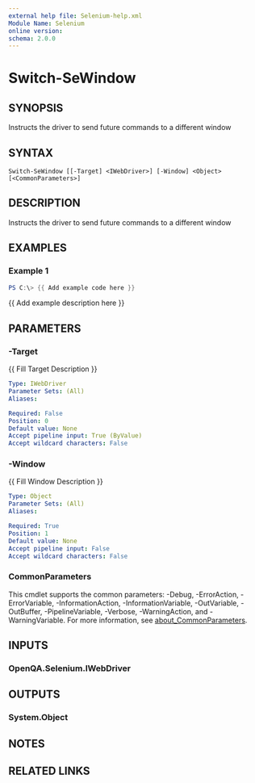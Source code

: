 ```yaml
---
external help file: Selenium-help.xml
Module Name: Selenium
online version:
schema: 2.0.0
---
```


# Switch-SeWindow

## SYNOPSIS
Instructs the driver to send future commands to a different window

## SYNTAX

```
Switch-SeWindow [[-Target] <IWebDriver>] [-Window] <Object> [<CommonParameters>]
```

## DESCRIPTION
Instructs the driver to send future commands to a different window

## EXAMPLES

### Example 1
```powershell
PS C:\> {{ Add example code here }}
```

{{ Add example description here }}

## PARAMETERS

### -Target
{{ Fill Target Description }}

```yaml
Type: IWebDriver
Parameter Sets: (All)
Aliases:

Required: False
Position: 0
Default value: None
Accept pipeline input: True (ByValue)
Accept wildcard characters: False
```

### -Window
{{ Fill Window Description }}

```yaml
Type: Object
Parameter Sets: (All)
Aliases:

Required: True
Position: 1
Default value: None
Accept pipeline input: False
Accept wildcard characters: False
```

### CommonParameters
This cmdlet supports the common parameters: -Debug, -ErrorAction, -ErrorVariable, -InformationAction, -InformationVariable, -OutVariable, -OutBuffer, -PipelineVariable, -Verbose, -WarningAction, and -WarningVariable. For more information, see [about_CommonParameters](http://go.microsoft.com/fwlink/?LinkID=113216).

## INPUTS

### OpenQA.Selenium.IWebDriver

## OUTPUTS

### System.Object
## NOTES

## RELATED LINKS
